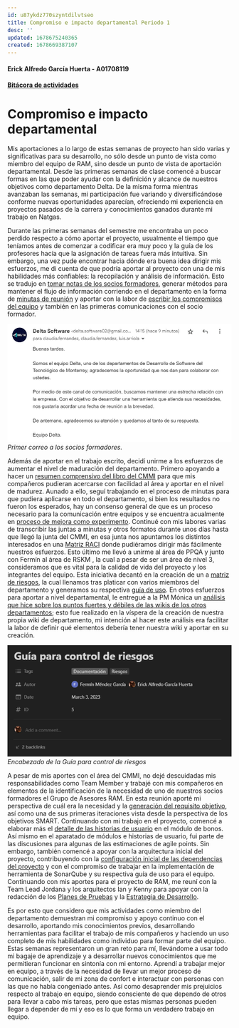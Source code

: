 ```yaml
---
id: u87ykdz770szyntdilvtseo
title: Compromiso e impacto departamental Periodo 1
desc: ''
updated: 1678675240365
created: 1678669387107
---
```

#### Erick Alfredo García Huerta - A01708119

#### [Bitácora de actividades](/SextoSemestre.Bit%C3%A1cora%20de%20actividades.md)

# Compromiso e impacto departamental
Mis aportaciones a lo largo de estas semanas de proyecto han sido varias y significativas para su desarrollo, no sólo desde un punto de vista como miembro del equipo de RAM, sino desde un punto de vista de aportación departamental. Desde las primeras semanas de clase comencé a buscar formas en las que poder ayudar con la definición y alcance de nuestros objetivos como departamento Delta. De la misma forma mientras avanzaban las semanas, mi participación fue variando y diversificándose conforme nuevas oportunidades aparecían, ofreciendo mi experiencia en proyectos pasados de la carrera y conocimientos ganados durante mi trabajo en Natgas.

Durante las primeras semanas del semestre me encontraba un poco perdido respecto a cómo aportar el proyecto, usualmente el tiempo que teníamos antes de comenzar a codificar era muy poco y la guía de los profesores hacía que la asignación de tareas fuera más intuitiva. Sin embargo, una vez pude encontrar hacia dónde era buena idea dirigir mis esfuerzos, me di cuenta de que podría aportar al proyecto con una de mis habilidades más confiables: la recopilación y análisis de información. Esto se tradujo en [tomar notas de los socios formadores](/SextoSemestre.NotasPresentaci%C3%B3nSF.md), generar métodos para mantener el flujo de información corriendo en el departamento en la forma de [minutas de reunión](https://quilted-kryptops-ea6.notion.site/Minutas-Departamentales-8d810c8e772248e3aed9f8e60ffad3e7) y aportar con la labor de [escribir los compromisos del equipo](https://www.figma.com/file/Fc4oQqmy2sco7dFfveXxvM/Acuerdos-de-Equipo?node-id=6%3A98) y también en las primeras comunicaciones con el socio formador.

![](/assets/SextoSemestre/EvidenciaCorreoSocioFormador.jpg)
_Primer correo a los socios formadores._

Además de aportar en el trabajo escrito, decidí unirme a los esfuerzos de aumentar el nivel de maduración del departamento. Primero apoyando a hacer un [resumen comprensivo del libro del CMMI](/SextoSemestre.Apuntes%20Libro%20CMMI.md) para que mis compañeros pudieran acercarse con facilidad al área y aportar en el nivel de madurez. Aunado a ello, seguí trabajando en el proceso de minutas para que pudiera aplicarse en todo el departamento, si bien los resultados no fueron los esperados, hay un consenso general de que es un proceso necesario para la comunicación entre equipos y se encuentra acualmente en [proceso de mejora como experimento](https://quilted-kryptops-ea6.notion.site/Minutas-12a98d3801904ad3a360d105c79fb6a8). Continué con mis labores varias de transcribir las juntas a minutas y otros formatos durante unos días hasta que llegó la junta del CMMI, en esa junta nos apuntamos los distintos interesados en una [Matriz RACI](https://docs.google.com/spreadsheets/d/19yI-NPQQVjO3kzdbDmYF9dPO7SqSGOXRm3zGwtVRZL0/edit#gid=0) donde pudiéramos dirigir más fácilmente nuestros esfuerzos. Esto último me llevó a unirme al área de PPQA y junto con Fermín al área de RSKM , la cual a pesar de ser un área de nivel 3, consideramos que es vital para la calidad de vida del proyecto y los integrantes del equipo. Esta iniciativa decantó en la creación de un a [matriz de riesgos](https://docs.google.com/spreadsheets/d/1f3BQOKItZ1KHzMdbKvSrA0auMifAFjAvYuA8AYWhzbg/edit#gid=1635779277), la cual llenamos tras platicar con varios miembros del departamento y generamos su respectiva [guía de uso](https://www.notion.so/Gu-a-para-control-de-riesgos-131d45fd5be74c50a9f43f6946857a99?pvs=4). En otros esfuerzos para aportar a nivel departamental, le entregué a la PM Mónica un [análisis que hice sobre los puntos fuertes y débiles de las wikis de los otros departamentos](/SextoSemestre.Otras%20Wikis.md); esto fue realizado en la víspera de la creación de nuestra propia wiki de departamento, mi intención al hacer este análisis era facilitar la labor de definir qué elementos debería tener nuestra wiki y aportar en su creación.

![](/assets/CMMI/GuiaRSKMCMMI.png)
_Encabezado de la Guía para control de riesgos_

A pesar de mis aportes con el área del CMMI, no dejé descuidadas mis responsabilidades como Team Member y trabajé con mis compañeros en elementos de la identificación de la necesidad de uno de nuestros socios formadores el Grupo de Asesores RAM. En esta reunión aporté mi perspectiva de cuál era la necesidad y la [generación del requisito objetivo](https://docs.google.com/document/d/1FkV-xZ-sY4xmN3D1ipIwma0IQc3pZzCV/edit#heading=h.1t3h5sf), así como una de sus primeras iteraciones vista desde la perspectiva de los objetivos SMART. Continuando con mi trabajo en el proyecto, comencé a elaborar más el [detalle de las historias de usuario](https://docs.google.com/spreadsheets/d/1ijuDjWE1UxtgRoeekSNPiPbB5AByjpyzYiSnwvLzQ4Q/edit#gid=1894978090) en el módulo de bonos. Así mismo en el aparatado de módulos e historias de usuario, fui parte de las discusiones para algunas de las estimaciones de agile points. Sin embargo, también comencé a apoyar con la arquitectura inicial del proyecto, contribuyendo con la [configuración inicial de las dependencias del proyecto](https://github.com/softwaredelta/GNP/pull/5) y con el compromiso de trabajar en la implementación de herramienta de SonarQube y su respectiva guía de uso para el equipo. Continuando con mis aportes para el proyecto de RAM, me reuní con la Team Lead Jordana y los arquitectos Ian y Kenny para apoyar con la redacción de los [Planes de Pruebas](https://docs.google.com/document/d/13Ub3k908YH7pWSOpf6mqaAesZNet_VYGvESK7Xjj7uE/edit#heading=h.4j3hgyfovkc9) y la [Estrategia de Desarrollo](https://docs.google.com/document/d/1i2c4oAHjBRshqRIUYf7K2OPRgWhPAzzbINtI5Yk5cAE/edit#heading=h.4j3hgyfovkc9).

Es por esto que considero que mis actividades como miembro del departamento demuestran mi compromiso y apoyo continuo con el desarrollo, aportando mis conocimientos previos, desarrollando herramientas para facilitar el trabajo de mis compañeros y haciendo un uso completo de mis habilidades como individuo para formar parte del equipo. Estas semanas representaron un gran reto para mí, llevándome a usar todo mi bagaje de aprendizaje y a desarrollar nuevos conocimientos que me permitieran funcionar en sintonía con mi entorno. Aprendí a trabajar mejor en equipo, a través de la necesidad de llevar un mejor proceso de comunicación, salir de mi zona de confort e interactuar con personas con las que no había congeniado antes. Así como desaprender mis prejuicios respecto al trabajo en equipo, siendo consciente de que dependo de otros para llevar a cabo mis tareas, pero que estas mismas personas pueden llegar a depender de mí y eso es lo que forma un verdadero trabajo en equipo.

